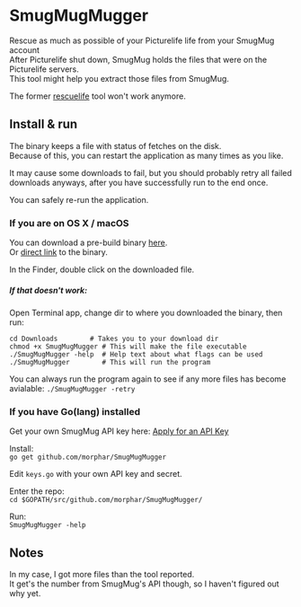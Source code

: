 # SmugMugMugger
Rescue as much as possible of your Picturelife life from your SmugMug account  
After Picturelife shut down, SmugMug holds the files that were on the Picturelife servers.    
This tool might help you extract those files from SmugMug.

The former [rescuelife](https://github.com/morphar/rescuelife) tool won't work anymore.

## Install & run
The binary keeps a file with status of fetches on the disk.  
Because of this, you can restart the application as many times as you like.  

It may cause some downloads to fail, but you should probably retry all failed downloads anyways, after you have successfully run to the end once.

You can safely re-run the application.

### If you are on OS X / macOS
You can download a pre-build binary [here](https://github.com/morphar/SmugMugMugger/releases).  
Or [direct link](https://github.com/morphar/SmugMugMugger/releases/download/0.1.0/SmugMugMugger) to the binary.

In the Finder, double click on the downloaded file.

##### If that doesn't work:
Open Terminal app, change dir to where you downloaded the binary, then run:  
```
cd Downloads        # Takes you to your download dir
chmod +x SmugMugMugger # This will make the file executable
./SmugMugMugger -help  # Help text about what flags can be used
./SmugMugMugger        # This will run the program
```

You can always run the program again to see if any more files has become avialable:
```./SmugMugMugger -retry```

### If you have Go(lang) installed
Get your own SmugMug API key here:
[Apply for an API Key](https://api.smugmug.com/api/developer/apply)


Install:  
```go get github.com/morphar/SmugMugMugger```  

Edit `keys.go` with your own API key and secret.  

Enter the repo:  
```cd $GOPATH/src/github.com/morphar/SmugMugMugger/```

Run:  
```SmugMugMugger -help```

## Notes
In my case, I got more files than the tool reported.  
It get's the number from SmugMug's API though, so I haven't figured out why yet.
